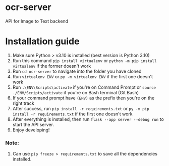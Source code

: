 # ocr-server
API for Image to Text backend

# Installation guide
1. Make sure Python > v3.10 is installed (best version is Python 3.10)
2. Run this command `pip install virtualenv` or `python -m pip install virtualenv` if the former doesn't work
3. Run `cd ocr-server` to navigate into the folder you have cloned
4. Run `virtualenv ENV` or `py -m virtualenv ENV` if the first one doesn't work
5. Run `.\ENV\Scripts\activate` if you're on Command Prompt or `source ./ENV/Scripts/activate` if you're on Bash terminal (Git Bash)
6. If your command prompt have `(ENV)` as the prefix then you're on the right track
7. After success, run `pip install -r requirements.txt` or `py -m pip install -r requirements.txt` if the first one doesn't work
8. After everything is installed, then run `flask --app server --debug run` to start the API server.
9. Enjoy developing!

### Note:
1. Can use `pip freeze > requirements.txt` to save all the dependencies installed.
